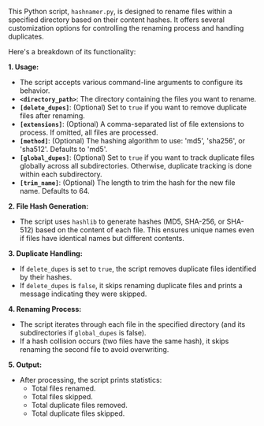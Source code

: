 This Python script, `hashnamer.py`, is designed to rename files within a specified directory based on their content hashes. It offers several customization options for controlling the renaming process and handling duplicates.  

Here's a breakdown of its functionality:

**1. Usage:**
   - The script accepts various command-line arguments to configure its behavior. 
   - **`<directory_path>`**: The directory containing the files you want to rename.
   - **`[delete_dupes]`**: (Optional) Set to `true` if you want to remove duplicate files after renaming.
   - **`[extensions]`**: (Optional) A comma-separated list of file extensions to process. If omitted, all files are processed.
   - **`[method]`**: (Optional) The hashing algorithm to use: 'md5', 'sha256', or 'sha512'. Defaults to 'md5'.
   - **`[global_dupes]`**: (Optional) Set to `true` if you want to track duplicate files globally across all subdirectories. Otherwise, duplicate tracking is done within each subdirectory.
   - **`[trim_name]`**: (Optional)  The length to trim the hash for the new file name. Defaults to 64.

**2. File Hash Generation:**
   - The script uses `hashlib` to generate hashes (MD5, SHA-256, or SHA-512) based on the content of each file. This ensures unique names even if files have identical names but different contents.

**3. Duplicate Handling:**

   - If `delete_dupes` is set to `true`, the script removes duplicate files identified by their hashes. 
   - If `delete_dupes` is `false`, it skips renaming duplicate files and prints a message indicating they were skipped.

**4. Renaming Process:**
   - The script iterates through each file in the specified directory (and its subdirectories if `global_dupes` is false).
   - If a hash collision occurs (two files have the same hash), it skips renaming the second file to avoid overwriting. 

**5. Output:**

   - After processing, the script prints statistics:
      - Total files renamed.
      - Total files skipped.
      - Total duplicate files removed.
      - Total duplicate files skipped.

